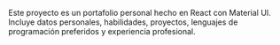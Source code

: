 <!-- Use this file to provide workspace-specific custom instructions to Copilot. For more details, visit https://code.visualstudio.com/docs/copilot/copilot-customization#_use-a-githubcopilotinstructionsmd-file -->

Este proyecto es un portafolio personal hecho en React con Material UI. Incluye datos personales, habilidades, proyectos, lenguajes de programación preferidos y experiencia profesional.
